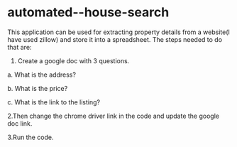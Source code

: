 # automated--house-search
This application can be used for extracting property details from a website(I have used zillow) and store it into a spreadsheet. The steps needed to do that are:

1. Create a google doc with 3 questions.

a. What is the address?

b. What is the price?

c. What is the link to the listing?

2.Then change the chrome driver link in the code and update the google doc link.

3.Run the code.
